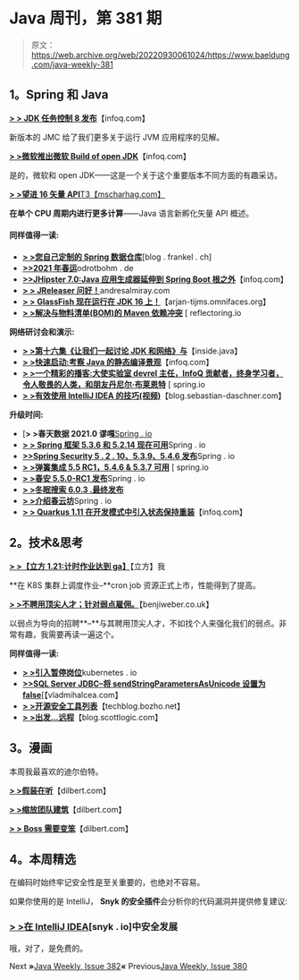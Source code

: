 # Java 周刊，第 381 期

> 原文：<https://web.archive.org/web/20220930061024/https://www.baeldung.com/java-weekly-381>

## **1。Spring 和 Java**

[**> > JDK 任务控制 8 发布**](https://web.archive.org/web/20220524120723/https://www.infoq.com/news/2021/04/jdk-mission-control-8-released/)【infoq.com】

新版本的 JMC 给了我们更多关于运行 JVM 应用程序的见解。

[**> >微软推出微软 Build of open JDK**](https://web.archive.org/web/20220524120723/https://www.infoq.com/news/2021/04/microsoft-build-of-openjdk/)【infoq.com】

是的，微软和 open JDK——这是一个关于这个重要版本不同方面的有趣采访。

[**> >望进 16 矢量 API**T3【mscharhag.com】](https://web.archive.org/web/20220524120723/https://www.mscharhag.com/java/vector-api)

**在单个 CPU 周期内进行更多计算**——Java 语言新孵化矢量 API 概述。

#### **同样值得一读:**

*   [**> >您自己定制的 Spring 数据仓库**](https://web.archive.org/web/20220524120723/https://blog.frankel.ch/custom-spring-data-repository/)[blog . frankel . ch]
*   [**>>2021 年春运**](https://web.archive.org/web/20220524120723/http://www.odrotbohm.de/2021/04/Spring-RESTBucks-in-2021/)odrotbohm . de
*   [**>>JHipster 7.0:Java 应用生成器延伸到 Spring Boot 根之外**](https://web.archive.org/web/20220524120723/https://www.infoq.com/news/2021/04/jhipster-java-app-generator/)【infoq.com】
*   [**> > JReleaser 问好！**](https://web.archive.org/web/20220524120723/https://andresalmiray.com/jreleaser-says-hello/)andresalmiray.com
*   [**> > GlassFish 现在运行在 JDK 16 上！**](https://web.archive.org/web/20220524120723/https://arjan-tijms.omnifaces.org/2021/04/glassfish-now-runs-on-jdk-16.html)【arjan-tijms.omnifaces.org】
*   [**> >解决与物料清单(BOM)的 Maven 依赖冲突**](https://web.archive.org/web/20220524120723/https://reflectoring.io/maven-bom/) [ reflectoring.io

**网络研讨会和演示:**

*   [**> >第十六集《让我们一起讨论 JDK 和网络》与**](https://web.archive.org/web/20220524120723/https://inside.java/2021/04/12/podcast-016/)【inside.java】
*   [**> >快速启动:考察 Java 的静态编译景观**](https://web.archive.org/web/20220524120723/https://www.infoq.com/presentations/java-start-fast-graal-substrate/)【infoq.com】
*   [**> >一个精彩的播客:大使实验室 devrel 主任，InfoQ 贡献者，终身学习者，令人敬畏的人类，和朋友丹尼尔·布莱恩特**](https://web.archive.org/web/20220524120723/https://spring.io/blog/2021/04/08/a-bootiful-podcast-ambassador-labs-devrel-director-infoq-contributor-lifelong-learner-and-awesome-human-and-friend-daniel-bryant) [ spring.io
*   [**> >有效使用 IntelliJ IDEA 的技巧(视频)**](https://web.archive.org/web/20220524120723/https://blog.sebastian-daschner.com/entries/tips-on-intellij)【blog.sebastian-daschner.com】

**升级时间:**

*   [**> >春天数据 2021.0 谬嘎**[Spring . io](https://web.archive.org/web/20220524120723/https://spring.io/blog/2021/04/14/spring-data-2021-0-goes-ga)
*   [**> > Spring 框架 5.3.6 和 5.2.14 现在可用**](https://web.archive.org/web/20220524120723/https://spring.io/blog/2021/04/12/spring-security-5-2-10-5-3-9-and-5-4-6-released)Spring . io
*   [**>>Spring Security 5 . 2 . 10、5.3.9、5.4.6 发布**](https://web.archive.org/web/20220524120723/https://spring.io/blog/2021/04/12/spring-security-5-2-10-5-3-9-and-5-4-6-released)Spring . io
*   [**> >弹簧集成 5.5 RC1，5.4.6 & 5.3.7 可用**](https://web.archive.org/web/20220524120723/https://spring.io/blog/2021/04/14/spring-integration-5-5-rc1-5-4-6-5-3-7-available) [ spring.io
*   [**> >春安 5.5.0-RC1 发布**](https://web.archive.org/web/20220524120723/https://spring.io/blog/2021/04/12/spring-security-5-5-0-rc1-released)Spring . io
*   [**> >冬眠搜索 6.0.3 .最终发布**](https://web.archive.org/web/20220524120723/https://in.relation.to/2021/04/14/hibernate-search-6-0-3-Final/)
*   [**> >介绍春云坊**](https://web.archive.org/web/20220524120723/https://spring.io/blog/2021/04/13/introducing-spring-cloud-square)Spring . io
*   [**> > Quarkus 1.11 在开发模式中引入状态保持重装**](https://web.archive.org/web/20220524120723/https://www.infoq.com/news/2021/04/quarkus-state-preserving-reload)【infoq.com】

## **2。技术&思考**

[**> >【立方 1.21:计时作业达到 ga】**](https://web.archive.org/web/20220524120723/https://kubernetes.io/blog/2021/04/09/kubernetes-release-1.21-cronjob-ga/)【立方】我

**在 K8S 集群上调度作业–**cron job 资源正式上市，性能得到了提高。

[**> >不聘用顶尖人才；针对弱点雇佣。**](https://web.archive.org/web/20220524120723/https://benjiweber.co.uk/blog/2021/04/10/dont-hire-top-talent-hire-for-weaknesses/)【benjiweber.co.uk】

以弱点为导向的招聘**–**与其聘用顶尖人才，不如找个人来强化我们的弱点。非常有趣，我需要再读一遍这个。

**同样值得一读:**

*   [**> >引入暂停岗位**](https://web.archive.org/web/20220524120723/https://kubernetes.io/blog/2021/04/12/introducing-suspended-jobs/)kubernetes . io
*   [**>>SQL Server JDBC–将 sendStringParametersAsUnicode 设置为 false**](https://web.archive.org/web/20220524120723/https://vladmihalcea.com/sql-server-jdbc-sendstringparametersasunicode/)[【vladmihalcea.com】
*   [**> >开源安全工具列表**](https://web.archive.org/web/20220524120723/https://techblog.bozho.net/list-of-open-source-security-tools/)【techblog.bozho.net】
*   [**> >出发…远程**](https://web.archive.org/web/20220524120723/https://blog.scottlogic.com/2021/04/09/starting-out-remotely.html)【blog.scottlogic.com】

## **3。漫画**

本周我最喜欢的迪尔伯特。

[**> >假装在听**](https://web.archive.org/web/20220524120723/https://dilbert.com/strip/2021-04-13)【dilbert.com】

[**> >缩放团队建筑**](https://web.archive.org/web/20220524120723/https://dilbert.com/strip/2021-04-09)【dilbert.com】

[**> > Boss 需要变笨**](https://web.archive.org/web/20220524120723/https://dilbert.com/strip/2021-04-12)【dilbert.com】

## **4。本周精选**

在编码时始终牢记安全性是至关重要的，也绝对不容易。

如果你使用的是 IntelliJ， **Snyk 的安全插件**会分析你的代码漏洞并提供修复建议:

### **[> >在 IntelliJ IDEA](/web/20220524120723/https://www.baeldung.com/snyk-intellij-plugin)**[snyk . io]中安全发展

哦，对了，是免费的。

Next **»**[Java Weekly, Issue 382](/web/20220524120723/https://www.baeldung.com/java-weekly-382)**«** Previous[Java Weekly, Issue 380](/web/20220524120723/https://www.baeldung.com/java-weekly-380)